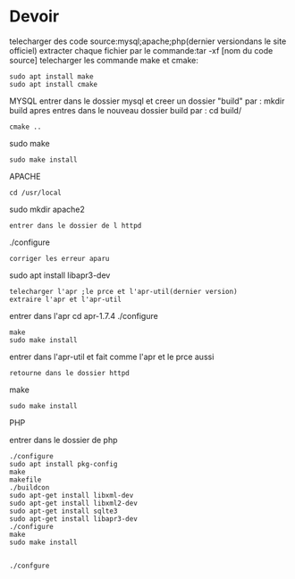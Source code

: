 # Devoir
telecharger des code source:mysql;apache;php(dernier versiondans le site officiel)
extracter chaque fichier par le commande:tar -xf [nom du code source]
telecharger les commande make et cmake:
```
sudo apt install make
sudo apt install cmake
```
MYSQL
entrer dans le dossier mysql et creer un dossier "build"
par : mkdir build
apres entres dans le nouveau dossier build par : cd build/
```
cmake ..
```
sudo make
```
sudo make install
```


APACHE
 ```
 cd /usr/local
 ```
 sudo mkdir apache2
 ```
 entrer dans le dossier de l httpd
 ```
 ./configure
 ```
 corriger les erreur aparu
 ```
 sudo apt install libapr3-dev
 ```
 telecharger l'apr ;le prce et l'apr-util(dernier version)
 extraire l'apr et l'apr-util
 ```
 entrer dans l'apr
 cd apr-1.7.4
 ./configure
 ```
 make
 sudo make install
 ```
 entrer dans l'apr-util  et fait comme l'apr et le prce aussi
```
retourne dans le dossier httpd
```
make
```
sudo make install
```


PHP

entrer dans le dossier de php 
```
./configure
sudo apt install pkg-config
make
makefile
./buildcon
sudo apt-get install libxml-dev
sudo apt-get install libxml2-dev
sudo apt-get install sqlte3
sudo apt-get install libapr3-dev
./configure
make
sudo make install


./confgure
```

